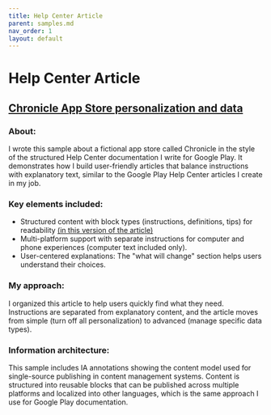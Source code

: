 ```yaml
---
title: Help Center Article
parent: samples.md
nav_order: 1
layout: default
---
```


# Help Center Article
<h2><a href="https://nellcgram.github.io/html/HC%20Sample.html" target="_blank" rel="noopener noreferrer">Chronicle App Store personalization and data</a></h2>

<h3><b>About:</b></h3>
<p>I wrote this sample about a fictional app store called Chronicle in the style of the structured Help Center documentation I write for Google Play. It demonstrates how I build user-friendly articles that balance instructions with explanatory text, similar to the Google Play Help Center articles I create in my job.</p>

<h3><b>Key elements included:</b></h3>
<ul>
<li>Structured content with block types (instructions, definitions, tips) for readability <a href="https://nellcgram.github.io/pdf/Help%20Center%20article%20%5BGram%20Sample%5D.pdf" target="_blank" rel="noopener noreferrer">(in this version of the article)</a></li>
<li>Multi-platform support with separate instructions for computer and phone experiences (computer text included only).</li>
<li>User-centered explanations: The "what will change" section helps users understand their choices.</li>
</ul>

<h3><b>My approach:</b></h3>
<p>I organized this article to help users quickly find what they need. Instructions are separated from explanatory content, and the article moves from simple (turn off all personalization) to advanced (manage specific data types).</p>

<h3><b>Information architecture:</b></h3> 
<p>This sample includes IA annotations showing the content model used for single-source publishing in content management systems. Content is structured into reusable blocks that can be published across multiple platforms and localized into other languages, which is the same approach I use for Google Play documentation.</p>
